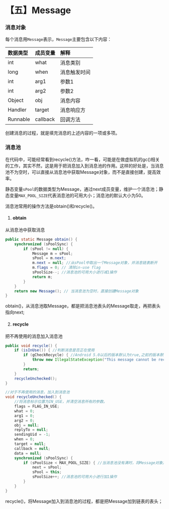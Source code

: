 # 【五】Message

### 消息对象

每个消息用`Message`表示，`Message`主要包含以下内容：

| 数据类型 | 成员变量 | 解释         |
| :------- | :------- | :----------- |
| int      | what     | 消息类别     |
| long     | when     | 消息触发时间 |
| int      | arg1     | 参数1        |
| int      | arg2     | 参数2        |
| Object   | obj      | 消息内容     |
| Handler  | target   | 消息响应方   |
| Runnable | callback | 回调方法     |

创建消息的过程，就是填充消息的上述内容的一项或多项。

### 消息池

在代码中，可能经常看到recycle()方法，咋一看，可能是在做虚拟机的gc()相关的工作，其实不然，这是用于把消息加入到消息池的作用。这样的好处是，当消息池不为空时，可以直接从消息池中获取Message对象，而不是直接创建，提高效率。

静态变量`sPool`的数据类型为Message，通过next成员变量，维护一个消息池；静态变量`MAX_POOL_SIZE`代表消息池的可用大小；消息池的默认大小为50。

消息池常用的操作方法是obtain()和recycle()。

1. #### obtain

从消息池中获取消息

```java
public static Message obtain() {
    synchronized (sPoolSync) {
        if (sPool != null) {
            Message m = sPool;
            sPool = m.next;
            m.next = null; //从sPool中取出一个Message对象，并消息链表断开
            m.flags = 0; // 清除in-use flag
            sPoolSize--; //消息池的可用大小进行减1操作
            return m;
        }
    }
    return new Message(); // 当消息池为空时，直接创建Message对象
}
```

obtain()，从消息池取Message，都是把消息池表头的Message取走，再把表头指向next;

2. #### recycle

把不再使用的消息加入消息池

```java
public void recycle() {
    if (isInUse()) { //判断消息是否正在使用
        if (gCheckRecycle) { //Android 5.0以后的版本默认为true,之前的版本默认为false.
            throw new IllegalStateException("This message cannot be recycled because it is still in use.");
        }
        return;
    }
    recycleUnchecked();
}

//对于不再使用的消息，加入到消息池
void recycleUnchecked() {
    //将消息标示位置为IN_USE，并清空消息所有的参数。
    flags = FLAG_IN_USE;
    what = 0;
    arg1 = 0;
    arg2 = 0;
    obj = null;
    replyTo = null;
    sendingUid = -1;
    when = 0;
    target = null;
    callback = null;
    data = null;
    synchronized (sPoolSync) {
        if (sPoolSize < MAX_POOL_SIZE) { //当消息池没有满时，将Message对象加入消息池
            next = sPool;
            sPool = this;
            sPoolSize++; //消息池的可用大小进行加1操作
        }
    }
}
```

recycle()，将Message加入到消息池的过程，都是把Message加到链表的表头；